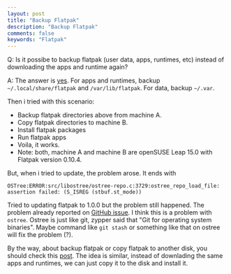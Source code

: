 ```yaml
---
layout: post
title: "Backup Flatpak"
description: "Backup Flatpak"
comments: false
keywords: "Flatpak"
---
```


Q: Is it possibe to backup flatpak (user data, apps, runtimes, etc) instead of downloading the apps and runtime again?

A: The answer is [yes](https://twitter.com/FlatpakApps/status/1034094451101196288). For apps and runtimes, backup `~/.local/share/flatpak` and `/var/lib/flatpak`. For data, backup `~/.var`.

Then i tried with this scenario:

* Backup flatpak directories above from machine A.
* Copy flatpak directories to machine B.
* Install flatpak packages
* Run flatpak apps
* Voila, it works.
* Note: both, machine A and machine B are openSUSE Leap 15.0 with Flatpak version 0.10.4.

But, when i tried to update, the problem arose. It ends with 
```
OSTree:ERROR:src/libostree/ostree-repo.c:3729:ostree_repo_load_file: assertion failed: (S_ISREG (stbuf.st_mode))
```
Tried to updating flatpak to 1.0.0 but the problem still happened. The problem already reported on [GitHub issue](https://github.com/flatpak/flatpak/issues/1343#issuecomment-421693387). I think this is a problem with `ostree`. Ostree is just like git, zypper said that "Git for operating system binaries". Maybe command like `git stash` or something like that on ostree will fix the problem (?).

By the way, about backup flatpak or copy flatpak to another disk, you should check this [post](https://treitter.livejournal.com/16005.html). The idea is similar, instead of downlading the same apps and runtimes, we can just copy it to the disk and install it. 
